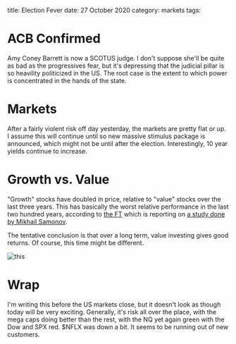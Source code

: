 title: Election Fever
date: 27 October 2020
category: markets
tags: 

# ACB Confirmed

Amy Coney Barrett is now a SCOTUS judge. 
I don't suppose she'll be quite as bad as the progressives fear, but it's depressing that the judicial pillar is so heavility politicized in the US.
The root case is the extent to which power is concentrated in the hands of the state.

# Markets

After a fairly violent risk off day yesterday, the markets are pretty flat or up.
I assume this will continue until so new massive stimulus package is announced, which might not be until after the election.
Interestingly, 10 year yields continue to increase.

# Growth vs. Value

"Growth" stocks have doubled in price, relative to "value" stocks over the last three years.
This has basically the worst relative performance in the last two hundred years, according to [the FT](https://www.ft.com/content/fc7ce313-92f8-4f51-902b-f883afc1e035) which is reporting on [a study done by Mikhail Samonov](https://www.twocenturies.com/blog/2020/5/11/value-investing-even-deeper-history).

The tentative conclusion is that over a long term, value investing gives good returns. 
Of course, this time might be different.



![this](https://koyfin.com/s/Fto7fL21G5)


# Wrap

I'm writing this before the US markets close, but it doesn't look as though today will be very exciting.
Generally, it's risk all over the place, with the mega caps doing better than the rest, with the NQ yet again green with the Dow and SPX red. $NFLX was down a bit. It seems to be running out of new customers.


